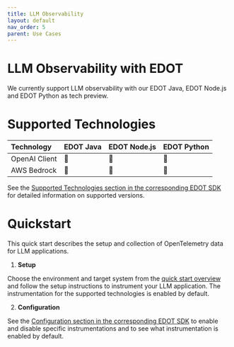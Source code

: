 ```yaml
---
title: LLM Observability
layout: default
nav_order: 5
parent: Use Cases
---
```

# LLM Observability with EDOT

We currently support LLM observability with our EDOT Java, EDOT Node.js and EDOT Python as tech preview.

# Supported Technologies

| Technology | EDOT Java | EDOT Node.js | EDOT Python |
|:---------|:---------|:---------|:---------|
| OpenAI Client | :red_circle: | :red_circle: | :red_circle: |
| AWS Bedrock | :red_circle: | :red_circle: | :red_circle: |

See the [Supported Technologies section in the corresponding EDOT SDK](../../_edot-sdks/index) for detailed information on supported versions.

# Quickstart

This quick start describes the setup and collection of OpenTelemetry data for LLM applications.

1. **Setup**

Choose the environment and target system from the [quick start overview](../../quickstart/index) and follow the setup instructions to instrument your LLM application. The instrumentation for the supported technologies is enabled by default.

2. **Configuration**

See the [Configuration section in the corresponding EDOT SDK](../../_edot-sdks/index) to enable and disable specific instrumentations and to see what instrumentation is enabled by default.